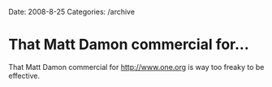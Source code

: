 Date: 2008-8-25
Categories: /archive

# That Matt Damon commercial for...

That Matt Damon commercial for http://www.one.org is way too freaky to be effective.
